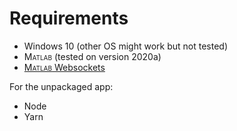 # Requirements

- Windows 10 (other OS might work but not tested)
- <span style='font-variant: small-caps;'>Matlab</span> (tested on version 2020a)
- <a href='https://www.mathworks.com/matlabcentral/fileexchange/50040-jebej-matlabwebsocket'><span style='font-variant: small-caps;'>Matlab</span> Websockets</a>

For the unpackaged app:

- Node
- Yarn

